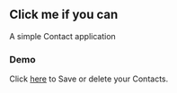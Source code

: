 ## Click me if you can

A simple Contact application

### Demo

Click [here](https://chamanbawa.github.io/Contacts/ ) to Save or delete your Contacts.

